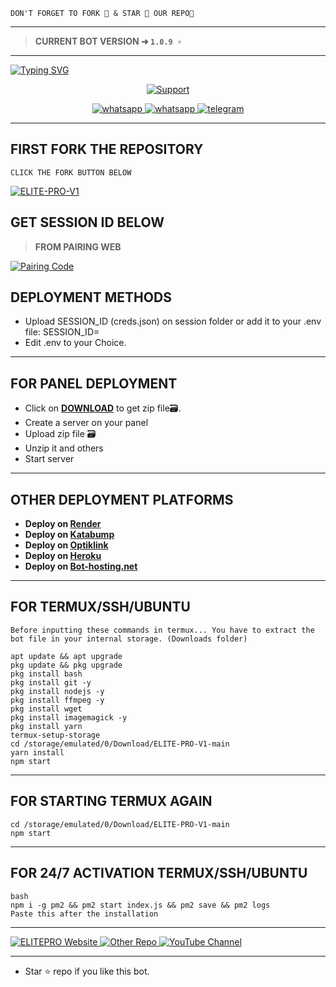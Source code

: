 ```
DON'T FORGET TO FORK 🍴 & STAR 🌟 OUR REPO🫠
```
---

> **CURRENT BOT VERSION ➜ `1.0.9 ⚡`**
---

<a href="https://git.io/typing-svg">
  <img src="https://readme-typing-svg.demolab.com?font=Black+Ops+One&size=50&pause=1000&color=1BAFBAFF&center=true&width=1200&height=100&lines=HEY%20DEAR%20WELCOME;TOO%20ELITE-PRO-V1%20BOT%20REPO;MULTI%20DEVICE%20WHATSAPP%20BOT;CREATED%20BY%20CYRILIX-XMD" alt="Typing SVG" />
</a>


<p align="center">
  <a href="https://chat.whatsapp.com/BscdfUpSmJY0OAOWfyPjNs">
    <img alt=Support weight="10" src="https://eliteprotech-url.vercel.app/1760925387543hhm9db.png"> 
    </p>
<p align="center"> 
    </p>
<p align="center">
  <a aria-label="Join our chats" href="https://chat.whatsapp.com/BscdfUpSmJY0OAOWfyPjNs" target="_blank">
    <img alt="whatsapp" src="https://img.shields.io/badge/Join Group chat-25D366?style=for-the-badge&logo=whatsapp&logoColor=white" />
    <a align="center">
  <a aria-label="Follow Channel" href="https://whatsapp.com/channel/0029VaXaqHII1rcmdDBBsd3g" target="_blank">
    <img alt="whatsapp" src="https://img.shields.io/badge/Follow Channel-25D366?style=for-the-badge&logo=whatsapp&logoColor=white" />
</a>
<a aria-label="Chat me" href="https://t.me/elitepro_md" target="_blank">
    <img alt="telegram" src="https://img.shields.io/badge/Telegram Group-24A1DE?style=for-the-badge&logo=telegram&logoColor=white" />
  </a>
</p>  
   
 ---
## FIRST FORK THE REPOSITORY
` CLICK THE FORK BUTTON BELOW `

<a href="https://github.com/EliteProTech/ELITE-PRO-V1/fork"><img title="ELITE-PRO-V1" src="https://img.shields.io/badge/FORK-BOT%20REPO-h?color=indigo&style=for-the-badge&logo=stackshare"></a>
  
## GET SESSION ID BELOW
> **FROM PAIRING WEB**

<a href='https://session-id-website.vercel.app/' target="_blank">
  <img alt='Pairing Code' src='https://img.shields.io/badge/Get%20Pairing%20Code-orange?style=for-the-badge&logo=opencv&logoColor=black'/>
</a>
<br> 


## DEPLOYMENT METHODS
- Upload SESSION_ID (creds.json) on session folder or add it to your .env file: SESSION_ID=
- Edit .env to your Choice.

---

## FOR PANEL DEPLOYMENT
- Click on **[DOWNLOAD](https://eliteproverified.vercel.app/)** to get zip file🗃.
- Create a server on your panel
- Upload zip file 🗃️
- Unzip it and others
- Start server
---

## OTHER DEPLOYMENT PLATFORMS
- **Deploy on [Render](https://render.com)**
- **Deploy on [Katabump](https://dashboard.katabump.com/auth/login)**
- **Deploy on [Optiklink](https://optiklink.com/)**
- **Deploy on [Heroku](https://dashboard.heroku.com/new?template=https://github.com/EliteProTech/ELITE-PRO-V1)**
- **Deploy on [Bot-hosting.net](https://bot-hosting.net/)**
---

## FOR TERMUX/SSH/UBUNTU
```
Before inputting these commands in termux... You have to extract the bot file in your internal storage. (Downloads folder)

apt update && apt upgrade
pkg update && pkg upgrade
pkg install bash
pkg install git -y
pkg install nodejs -y 
pkg install ffmpeg -y 
pkg install wget
pkg install imagemagick -y
pkg install yarn
termux-setup-storage
cd /storage/emulated/0/Download/ELITE-PRO-V1-main
yarn install
npm start
```
---

## FOR STARTING TERMUX AGAIN
```
cd /storage/emulated/0/Download/ELITE-PRO-V1-main
npm start
```
---

## FOR 24/7 ACTIVATION TERMUX/SSH/UBUNTU
```
bash
npm i -g pm2 && pm2 start index.js && pm2 save && pm2 logs
Paste this after the installation
```
---

<p align="left">  
  <!-- Website -->
  <a href="https://eliteprotech.zone.id/" target="_blank" aria-label="ELITEPRO Website">  
    <img alt="ELITEPRO Website" src="https://img.shields.io/badge/ELITEPRO WEB-25D366?style=for-the-badge&logo=internetexplorer&logoColor=white" />  
  </a>  

  <!-- Other Repo -->
  <a href="https://github.com/EliteProTech/Elite-Pro-V2" target="_blank" aria-label="Other Repo">  
    <img alt="Other Repo" src="https://img.shields.io/badge/OTHER REPO-0E1241?style=for-the-badge&logo=github&logoColor=white" />  
  </a>  

  <!-- YouTube -->
  <a href="https://www.youtube.com/@eliteprotechs" target="_blank" aria-label="Subscribe on YouTube">  
    <img alt="YouTube Channel" src="https://img.shields.io/badge/Subscribe-FF0000?style=for-the-badge&logo=youtube&logoColor=white" />  
  </a>  
</p>

 --- 
- Star ⭐ repo if you like this bot.
